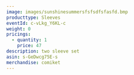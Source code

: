 ```yaml
---
image: images/sunshinesummersfsfsdfsfasfd.bmp
producttype: Sleeves
eventId: c-vLkg_Y6KL-c
weight: 0
pricings:
  - quantity: 1
    price: 47
description: two sleeve set
asin: s-GeDwcg75E-s
merchandise: comiket
---
```

